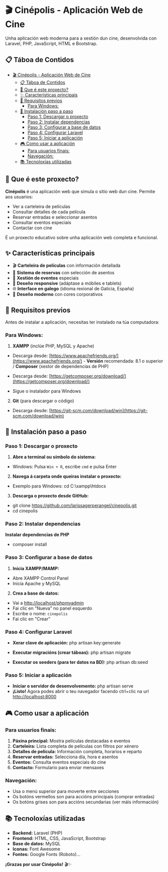 # 🎬 Cinépolis - Aplicación Web de Cine

Unha aplicación web moderna para a xestión dun cine, desenvolvida con Laravel, PHP, JavaScript, HTML e Bootstrap.

## 📋 Táboa de Contidos


- [🎬 Cinépolis - Aplicación Web de Cine](#-cinépolis---aplicación-web-de-cine)
  - [📋 Táboa de Contidos](#-táboa-de-contidos)
  - [🎯 Que é este proxecto?](#-que-é-este-proxecto)
  - [✨ Características principais](#-características-principais)
  - [🔧 Requisitos previos](#-requisitos-previos)
    - [Para Windows:](#para-windows)
  - [🚀 Instalación paso a paso](#-instalación-paso-a-paso)
    - [Paso 1: Descargar o proxecto](#paso-1-descargar-o-proxecto)
    - [Paso 2: Instalar dependencias](#paso-2-instalar-dependencias)
    - [Paso 3: Configurar a base de datos](#paso-3-configurar-a-base-de-datos)
    - [Paso 4: Configurar Laravel](#paso-4-configurar-laravel)
    - [Paso 5: Iniciar a aplicación](#paso-5-iniciar-a-aplicación)
  - [🎮 Como usar a aplicación](#-como-usar-a-aplicación)
    - [Para usuarios finais:](#para-usuarios-finais)
    - [Navegación:](#navegación)
  - [📚 Tecnoloxías utilizadas](#-tecnoloxías-utilizadas)


## 🎯 Que é este proxecto?

**Cinépolis** é una aplicación web que simula o sitio web dun cine. Permite aos usuarios:

- Ver a carteleira de películas
- Consultar detalles de cada película
- Reservar entradas e seleccionar asentos
- Consultar eventos especiais
- Contactar con cine


É un proxecto educativo sobre unha aplicación web completa e funcional.

## ✨ Características principais

- 🎬 **Carteleira de películas** con información detallada
- 🎫 **Sistema de reservas** con selección de asentos
- 📅 **Xestión de eventos** especiais
- 📱 **Deseño responsive** (adáptase a móbiles e tablets)
- 🌐 **Interface en galego** (idioma rexional de Galicia, España)
- 🎨 **Deseño moderno** con cores corporativos


## 🔧 Requisitos previos

Antes de instalar a aplicación, necesitas ter instalado na túa computadora:

### Para Windows:

1. **XAMPP** (inclúe PHP, MySQL y Apache)

- Descarga desde: [https://www.apachefriends.org/](https://www.apachefriends.org/) - **Versión** recomendada: 8.1 o superior / **Composer** (xestor de dependencias de PHP)

- Descarga desde: [https://getcomposer.org/download/](https://getcomposer.org/download/)
   
- Sigue o instalador para Windows

2. **Git** (para descargar o código)

- Descarga desde: [https://git-scm.com/download/win](https://git-scm.com/download/win)


## 🚀 Instalación paso a paso

### Paso 1: Descargar o proxecto

1. **Abre a terminal ou símbolo do sistema:**
- Windows: Pulsa `Win + R`, escribe `cmd` e pulsa Enter
  
2. **Navega á carpeta onde queiras instalar o proxecto:**
- Exemplo para Windows: cd C:\xampp\htdocs
  
3. **Descarga o proxecto desde GitHub:**
- git clone https://github.com/larissagerperangel/cinepolis.git
- cd cinepolis
  
### Paso 2: Instalar dependencias
**Instalar dependencias de PHP**
- composer install

### Paso 3: Configurar a base de datos

1. **Inicia XAMPP/MAMP:**
- Abre XAMPP Control Panel
- Inicia Apache y MySQL

2. **Crea a base de datos:**
- Vai a [http://localhost/phpmyadmin](http://localhost/phpmyadmin)
- Fai clic en "Nueva" no panel esquerdo
- Escribe o nome: `cinepolis`
- Fai clic en "Crear"

### Paso 4: Configurar Laravel
- **Xerar clave de aplicación:** php artisan key:generate

- **Executar migracións (crear táboas):** php artisan migrate

- **Executar os seeders (para ter datos na BD):** php artisan db:seed
  
### Paso 5: Iniciar a aplicación
- **Iniciar o servidor de desenvolvemento:** php artisan serve
- **¡Listo!** Agora podes abrir o teu navegador facendo ctrl+clic na url [http://localhost:8000](http://localhost:8000)

## 🎮 Como usar a aplicación

### Para usuarios finais:

1. **Páxina principal:** Mostra películas destacadas e eventos
2. **Carteleira:** Lista completa de películas con filtros por xénero
3. **Detalles de película:** Información completa, horarios e reparto
4. **Reservar entradas:** Selecciona día, hora e asentos
5. **Eventos:** Consulta eventos especiais do cine
6. **Contacto:** Formulario para enviar mensaxes


### Navegación:

- Usa o menú superior para moverte entre secciones
- Os botóns vermellos son para accións principais (comprar entradas)
- Os botóns grises son para accións secundarias (ver máis información)

## 📚 Tecnoloxías utilizadas

- **Backend:** Laravel (PHP)
- **Frontend:** HTML, CSS, JavaScript, Bootstrap 
- **Base de datos:** MySQL
- **Iconas:** Font Awesome
- **Fontes:** Google Fonts (Roboto)...

**¡Grazas por usar Cinépolis!** 🎬✨
